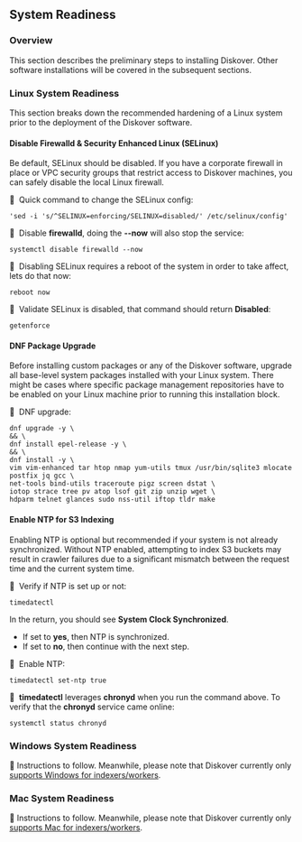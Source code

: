 <p id=“system_readiness”></p>

## System Readiness

### Overview

This section describes the preliminary steps to installing Diskover. Other software installations will be covered in the subsequent sections.

### Linux System Readiness

This section breaks down the recommended hardening of a Linux system prior to the deployment of the Diskover software.

<p id=“disable_selinux”></p>

#### Disable Firewalld & Security Enhanced Linux (SELinux)

Be default, SELinux should be disabled. If you have a corporate firewall in place or VPC security groups that restrict access to Diskover machines, you can safely disable the local Linux firewall.

🔴 &nbsp;Quick command to change the SELinux config: 
```
'sed -i 's/^SELINUX=enforcing/SELINUX=disabled/' /etc/selinux/config'
```

🔴 &nbsp;Disable **firewalld**, doing the **--now** will also stop the service:
```
systemctl disable firewalld --now
```
  
🔴 &nbsp;Disabling SELinux requires a reboot of the system in order to take affect, lets do that now:
```
reboot now
```

🔴 &nbsp;Validate SELinux is disabled, that command should return **Disabled**:
```
getenforce
```

#### DNF Package Upgrade

Before installing custom packages or any of the Diskover software, upgrade all base-level system packages installed with your Linux system. There might be cases where specific package management repositories have to be enabled on your Linux machine prior to running this installation block.

🔴 &nbsp;DNF upgrade:
```
dnf upgrade -y \
&& \
dnf install epel-release -y \
&& \
dnf install -y \
vim vim-enhanced tar htop nmap yum-utils tmux /usr/bin/sqlite3 mlocate postfix jq gcc \
net-tools bind-utils traceroute pigz screen dstat \
iotop strace tree pv atop lsof git zip unzip wget \
hdparm telnet glances sudo nss-util iftop tldr make
```

#### Enable NTP for S3 Indexing

Enabling NTP is optional but recommended if your system is not already synchronized. Without NTP enabled, attempting to index S3 buckets may result in crawler failures due to a significant mismatch between the request time and the current system time.

🔴 &nbsp;Verify if NTP is set up or not: 
```
timedatectl
```

In the return, you should see **System Clock Synchronized**. 
- If set to **yes**, then NTP is synchronized.
- If set to **no**, then continue with the next step.


🔴 &nbsp;Enable NTP:
```
timedatectl set-ntp true
```

🔴 &nbsp;**timedatectl** leverages **chronyd** when you run the command above. To verify that the **chronyd** service came online: 
```
systemctl status chronyd
```

### Windows System Readiness

🚧 Instructions to follow. Meanwhile, please note that Diskover currently only [supports Windows for indexers/workers](#architecture_diagram).

### Mac System Readiness

🚧 Instructions to follow. Meanwhile, please note that Diskover currently only [supports Mac for indexers/workers](#architecture_diagram).
